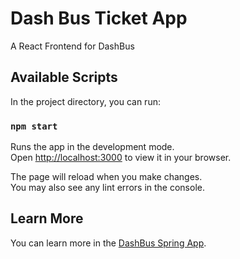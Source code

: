 # Dash Bus Ticket App

A React Frontend for DashBus

## Available Scripts

In the project directory, you can run:

### `npm start`

Runs the app in the development mode.\
Open [http://localhost:3000](http://localhost:3000) to view it in your browser.

The page will reload when you make changes.\
You may also see any lint errors in the console.

## Learn More

You can learn more in the [DashBus Spring App](https://github.com/cedricbahirwe/dashbus-spring).
